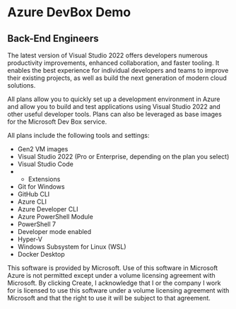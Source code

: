 Azure DevBox Demo
================================

Back-End Engineers
------------------

The latest version of Visual Studio 2022 offers developers numerous productivity improvements, enhanced collaboration, and faster tooling. It enables the best experience for individual developers and teams to improve their existing projects, as well as build the next generation of modern cloud solutions.

All plans allow you to quickly set up a development environment in Azure and allow you to build and test applications using Visual Studio 2022 and other useful developer tools. Plans can also be leveraged as base images for the Microsoft Dev Box service.

All plans include the following tools and settings:

- Gen2 VM images
- Visual Studio 2022 (Pro or Enterprise, depending on the plan you select)
- Visual Studio Code
- - Extensions
- Git for Windows
- GitHub CLI
- Azure CLI
- Azure Developer CLI
- Azure PowerShell Module
- PowerShell 7
- Developer mode enabled
- Hyper-V
- Windows Subsystem for Linux (WSL)
- Docker Desktop

This software is provided by Microsoft. Use of this software in Microsoft Azure is not permitted except under a volume licensing agreement with Microsoft. By clicking Create, I acknowledge that I or the company I work for is licensed to use this software under a volume licensing agreement with Microsoft and that the right to use it will be subject to that agreement.